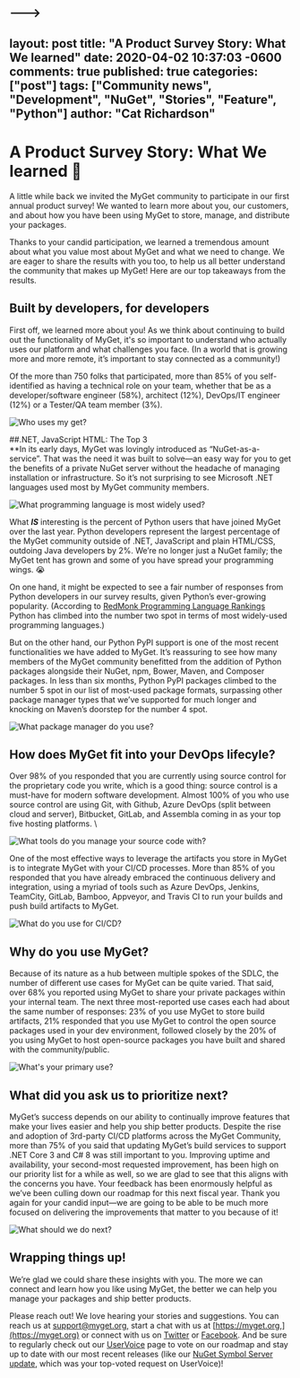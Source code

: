 
--->
---
layout: post
title: "A Product Survey Story: What We learned"
date: 2020-04-02 10:37:03 -0600
comments: true
published: true
categories: ["post"]
tags: ["Community news", "Development", "NuGet", "Stories", "Feature", "Python"]
author: "Cat Richardson"
---

# A Product Survey Story: What We learned 🧐 


A little while back we invited the MyGet community to participate in our first annual product survey! We wanted to learn more about you, our customers, and about how you have been using MyGet to store, manage, and distribute your packages.

Thanks to your candid participation, we learned a tremendous amount about what you value most about MyGet and what we need to change. We are eager to share the results with you too, to help us all better understand the community that makes up MyGet! Here are our top takeaways from the results.


## Built by developers, for developers

First off, we learned more about you! As we think about continuing to build out the functionality of MyGet, it's so important to understand who actually uses our platform and what challenges you face. (In a world that is growing more and more remote, it’s important to stay connected as a community!)

Of the more than 750 folks that participated, more than 85% of you self-identified as having a technical role on your team, whether that be as a developer/software engineer (58%), architect (12%), DevOps/IT engineer (12%) or a Tester/QA team member (3%).

![Who uses my get?](images/2020/Who-uses-MyGet?.jpg )


##.NET, JavaScript HTML: The Top 3 \
**In its early days, MyGet was lovingly introduced as  “NuGet-as-a-service”. That was the need it was built to solve—an easy way for you to get the benefits of a private NuGet server without the headache of managing installation or infrastructure. So it’s not surprising to see Microsoft .NET languages used most by MyGet community members.


![What programming language is most widely used?](images/2020/What-programming-language-used.jpg)


What _**IS**_  interesting is the percent of Python users that have joined MyGet over the last year. Python developers represent the largest percentage of the MyGet community outside of .NET, JavaScript and plain HTML/CSS, outdoing Java developers by 2%. We’re no longer just a NuGet family; the MyGet tent has grown and some of you have spread your programming wings. 😭

On one hand, it might be expected to see a fair number of responses from Python developers in our survey results, given Python’s ever-growing popularity. (According to [RedMonk Programming Language Rankings](https://redmonk.com/sogrady/2020/02/28/language-rankings-1-20/) Python has climbed into the number two spot in terms of most widely-used programming languages.)

But on the other hand, our Python PyPI support is one of the most recent functionalities we have added to MyGet. It’s reassuring to see how many members of the MyGet community benefitted from the addition of Python packages alongside their NuGet, npm, Bower, Maven, and Composer packages. In less than six months, Python PyPI packages climbed to the number 5 spot in our list of most-used package formats, surpassing other package manager types that we’ve supported for much longer and knocking on Maven’s doorstep for the number 4 spot.


![What package manager do you use?](images/2020/What-Package-manager-does-your-team-use.jpg)



## How does MyGet fit into your DevOps lifecyle?  

Over 98% of you responded that you are currently using source control for the proprietary code you write, which is a good thing: source control is a must-have for modern software development. Almost 100% of you who use source control are using Git, with Github, Azure DevOps (split between cloud and server), Bitbucket, GitLab, and Assembla coming in as your top five hosting platforms. \


![What tools do you manage your source code with?](images/2020/Whats-source-code-do-you-use.jpg)


One of the most effective ways to leverage the artifacts you store in MyGet is to integrate MyGet with your CI/CD processes. More than 85% of you responded that you have already embraced the continuous delivery and integration, using a myriad of tools such as Azure DevOps, Jenkins, TeamCity, GitLab, Bamboo, Appveyor, and Travis CI to run your builds and push build artifacts to MyGet.


![What do you use for CI/CD?](images/2020/What-do-you-use-CI-CD.jpg)



## Why do you use MyGet?

Because of its nature as a hub between multiple spokes of the SDLC, the number of different use cases for MyGet can be quite varied. That said, over 68% you reported using MyGet to share your private packages within your internal team. The next three most-reported use cases each had about the same number of responses:  23% of you use MyGet to store build artifacts, 21% responded that you use MyGet to control the open source packages used in your dev environment, followed closely by the 20% of you using MyGet to host open-source packages you have built and shared with the community/public. 


![What's your primary use?](images/2020/What-is-your-primary-use.jpg)


## What did you ask us to prioritize next?

MyGet’s success depends on our ability to continually improve features that make your lives easier and help you ship better products. Despite the rise and adoption of 3rd-party CI/CD platforms across the MyGet Community, more than 75% of you said that updating MyGet’s build services to support .NET Core 3 and C# 8 was still important to you. Improving uptime and availability, your second-most requested improvement, has been high on our priority list for a while as well, so we are glad to see that this aligns with the concerns you have. Your feedback has been enormously helpful as we’ve been culling down our roadmap for this next fiscal year. Thank you again for your candid input—we are going to be able to be much more focused on delivering the improvements that matter to you because of it!


![What should we do next?](images/2020/What-should-we-do-next.jpg)



## Wrapping things up!

We’re glad we could share these insights with you. The more we can connect and learn how you like using MyGet, the better we can help you manage your packages and ship better products. 

Please reach out! We love hearing your stories and suggestions. You can reach us at [support@myget.org,](mailto:support@myget.org) start a chat with us at [https://myget.org,](https://myget.org) or connect with us on [Twitter](https://twitter.com/mygetteam) or [Facebook](https://facebook.com/mygetteam). And be sure to regularly check out our [UserVoice](https://myget.uservoice.com/forums/135675-general) page to vote on our roadmap and stay up to date with our most recent releases (like our [NuGet Symbol Server update](http://blog.myget.org/post/2020/03/05/myget-nuget-symbols-snupkgs.html), which was your top-voted request on UserVoice)!  
 
